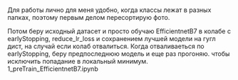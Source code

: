 # 
Для работы лично для меня удобно, когда классы лежат в разных папках, поэтому первым делом пересортирую фото.

Потом беру исходный датасет и просто обучаю EfficientnetB7 в колабе с earlyStopping, reduce_lr_loss и сохранением лучшей модели на гугл дист, на случай если колаб отвалиться. Когда отваливаеться по earlyStopping, беру предпоследнюю модель и еще раз прогоняю. чтобы исключить попадание в локальный минимум.
1_preTrain_EfficientnetB7.ipynb
